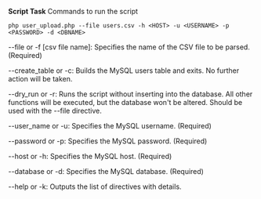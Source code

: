 **Script Task**
Commands to run the script

`php user_upload.php --file users.csv -h <HOST> -u <USERNAME> -p <PASSWORD> -d <DBNAME> `

--file or -f [csv file name]: Specifies the name of the CSV file to be parsed. (Required)

--create_table or -c: Builds the MySQL users table and exits. No further action will be taken.

--dry_run or -r: Runs the script without inserting into the database. All other functions will be executed, but the database won't be altered. Should be used with the --file directive.

--user_name or -u: Specifies the MySQL username. (Required)

--password or -p: Specifies the MySQL password. (Required)

--host or -h: Specifies the MySQL host. (Required)

--database or -d: Specifies the MySQL database. (Required)

--help or -k: Outputs the list of directives with details.
